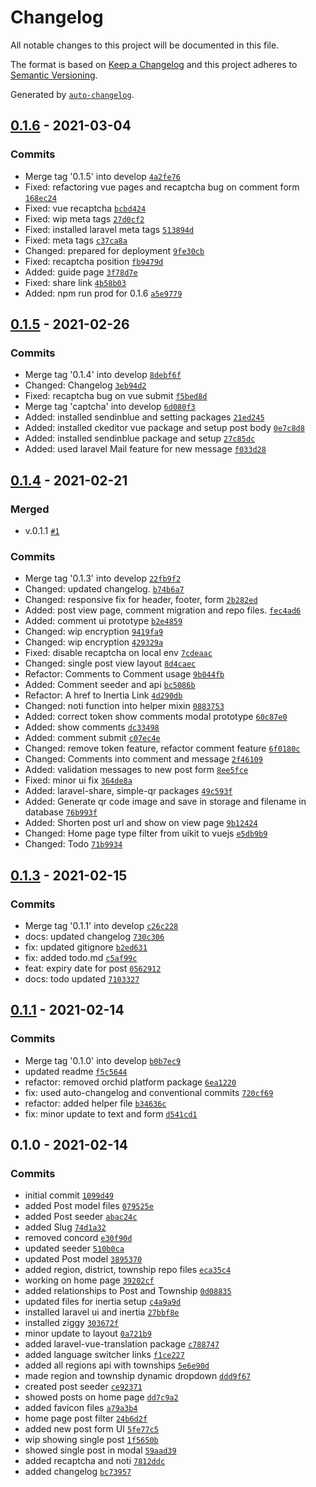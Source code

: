 # Changelog

All notable changes to this project will be documented in this file.

The format is based on [Keep a Changelog](https://keepachangelog.com/en/1.0.0/)
and this project adheres to [Semantic Versioning](https://semver.org/spec/v2.0.0.html).

Generated by [`auto-changelog`](https://github.com/CookPete/auto-changelog).

## [0.1.6](https://github.com/yanslist/yanslist/compare/0.1.5...0.1.6) - 2021-03-04

### Commits

- Merge tag '0.1.5' into
  develop [`4a2fe76`](https://github.com/yanslist/yanslist/commit/4a2fe76b984e680696ea3f4500ce76480d617ae7)
- Fixed: refactoring vue pages and recaptcha bug on comment
  form [`168ec24`](https://github.com/yanslist/yanslist/commit/168ec24a055fb8c3f38a0e82494b75894afd6c5c)
- Fixed: vue recaptcha [`bcbd424`](https://github.com/yanslist/yanslist/commit/bcbd42470cc7d92772a4ab959e28e021e088bab1)
- Fixed: wip meta tags [`27d0cf2`](https://github.com/yanslist/yanslist/commit/27d0cf21e058b1d2abcdfc7ff2947ff186a93e7e)
- Fixed: installed laravel meta
  tags [`513894d`](https://github.com/yanslist/yanslist/commit/513894d8d625e89512427b2bf810b40410ef9158)
- Fixed: meta tags [`c37ca8a`](https://github.com/yanslist/yanslist/commit/c37ca8a6a21c4149133ea230f2a9f1c2c284c9ae)
- Changed: prepared for
  deployment [`9fe30cb`](https://github.com/yanslist/yanslist/commit/9fe30cbf689e29c5e4d4dae37426bd025f7bdf04)
- Fixed: recaptcha
  position [`fb9479d`](https://github.com/yanslist/yanslist/commit/fb9479ded8b60ec9aa7b2c303e240c3f71b1bdf0)
- Added: guide page [`3f78d7e`](https://github.com/yanslist/yanslist/commit/3f78d7e3e9130656e4e4cc8be6882173d18d7eb1)
- Fixed: share link [`4b58b03`](https://github.com/yanslist/yanslist/commit/4b58b03703e274eec6f31c609727f270f746ef55)
- Added: npm run prod for
  0.1.6 [`a5e9779`](https://github.com/yanslist/yanslist/commit/a5e977932c4a68c2c5f7538f8bb7f96e4e8ef2c2)

## [0.1.5](https://github.com/yanslist/yanslist/compare/0.1.4...0.1.5) - 2021-02-26

### Commits

- Merge tag '0.1.4' into
  develop [`8debf6f`](https://github.com/yanslist/yanslist/commit/8debf6f7f8ddd1a9c64f11c47f02eaede550e4a7)
- Changed: Changelog [`3eb94d2`](https://github.com/yanslist/yanslist/commit/3eb94d22540780a849a3f0cdeebc58a0834f1006)
- Fixed: recaptcha bug on vue
  submit [`f5bed8d`](https://github.com/yanslist/yanslist/commit/f5bed8d16ae383574e9731d8e24d54a4b21d1544)
- Merge tag 'captcha' into
  develop [`6d080f3`](https://github.com/yanslist/yanslist/commit/6d080f3c7ffeb6a9bcf3aefcd25ffc0e6289e07d)
- Added: installed sendinblue and setting
  packages [`21ed245`](https://github.com/yanslist/yanslist/commit/21ed24523f5313a9616213bb1e7fea3a2b83dd36)
- Added: installed ckeditor vue package and setup post body [`0e7c8d8`](https://github.com/yanslist/yanslist/commit/0e7c8d82800349cca4f6c8a5cdaef56dfb49cb94)
- Added: installed sendinblue package and setup [`27c85dc`](https://github.com/yanslist/yanslist/commit/27c85dc66bc104b13b783a471c7a2298d79f1a92)
- Added: used laravel Mail feature for new message [`f033d28`](https://github.com/yanslist/yanslist/commit/f033d28b135a33555cfaf88667721c048aac98a0)

## [0.1.4](https://github.com/yanslist/yanslist/compare/0.1.3...0.1.4) - 2021-02-21

### Merged

- v.0.1.1 [`#1`](https://github.com/yanslist/yanslist/pull/1)

### Commits

- Merge tag '0.1.3' into develop [`22fb9f2`](https://github.com/yanslist/yanslist/commit/22fb9f271153867dc3a983823f712f0b13a91656)
- Changed: updated changelog. [`b74b6a7`](https://github.com/yanslist/yanslist/commit/b74b6a7718471c9078cf404e978dc2da18ac9c3f)
- Changed: responsive fix for header, footer, form [`2b282ed`](https://github.com/yanslist/yanslist/commit/2b282ed7e84ef6e19baf784aa25d7700b64b6055)
- Added: post view page, comment migration and repo files. [`fec4ad6`](https://github.com/yanslist/yanslist/commit/fec4ad6fe93addf5b6a55faf2194251131db942b)
- Added: comment ui prototype [`b2e4859`](https://github.com/yanslist/yanslist/commit/b2e4859327258711a42256750bda585845fa1c04)
- Changed: wip encryption [`9419fa9`](https://github.com/yanslist/yanslist/commit/9419fa9c3683729fcb47dcb6a4ed3e32309b18f7)
- Changed: wip encryption [`429329a`](https://github.com/yanslist/yanslist/commit/429329a788ff012b7aa800e94509b30705da49ad)
- Fixed: disable recaptcha on local env [`7cdeaac`](https://github.com/yanslist/yanslist/commit/7cdeaac91fb91ebe4fe888111127350ffacdd85e)
- Changed: single post view layout [`8d4caec`](https://github.com/yanslist/yanslist/commit/8d4caeceb08804bc9fddff305127eda55680cd62)
- Refactor: Comments to Comment usage [`9b044fb`](https://github.com/yanslist/yanslist/commit/9b044fb99108377a6746d134eba933d1252d7b2d)
- Added: Comment seeder and api [`bc5086b`](https://github.com/yanslist/yanslist/commit/bc5086be10d10428242571aa5804d50587e8cc73)
- Refactor: A href to Inertia Link [`4d290db`](https://github.com/yanslist/yanslist/commit/4d290db93d8ff131a5efb112347d7c6a46e0082e)
- Changed: noti function into helper mixin [`0883753`](https://github.com/yanslist/yanslist/commit/0883753b6ae3af10c039310d53e44bf26217dba8)
- Added: correct token show comments modal prototype [`60c87e0`](https://github.com/yanslist/yanslist/commit/60c87e0696b24c6493f2178fc62e48c90906cf13)
- Added: show comments [`dc33498`](https://github.com/yanslist/yanslist/commit/dc3349813f1892a30ac80ab4fffddf63c3cbb588)
- Added: comment submit [`c07ec4e`](https://github.com/yanslist/yanslist/commit/c07ec4e127766f7cbe66bd01cd76c1dec91f7243)
- Changed: remove token feature, refactor comment feature [`6f0180c`](https://github.com/yanslist/yanslist/commit/6f0180c42adda1ae2a249c06b3e893ae5b889c7c)
- Changed: Comments into comment and message [`2f46109`](https://github.com/yanslist/yanslist/commit/2f461099c6480d27c423eb9502e5fb1e9274e694)
- Added: validation messages to new post form [`8ee5fce`](https://github.com/yanslist/yanslist/commit/8ee5fce3fe142b2a0f1596267b993b0b2730fa4e)
- Fixed: minor ui fix [`364de8a`](https://github.com/yanslist/yanslist/commit/364de8a71030b741e694a88c39b5ecd3dc8a7985)
- Added: laravel-share, simple-qr packages [`49c593f`](https://github.com/yanslist/yanslist/commit/49c593f9aabcca6b1ab41ce476cdaeef683fcf62)
- Added: Generate qr code image and save in storage and filename in database [`76b993f`](https://github.com/yanslist/yanslist/commit/76b993f3fcf9bcb836d6a2a8e6d340ed2b9249f8)
- Added: Shorten post url and show on view page [`9b12424`](https://github.com/yanslist/yanslist/commit/9b124242d0fed15842c53be6a2c9003c33b79c62)
- Changed: Home page type filter from uikit to vuejs [`e5db9b9`](https://github.com/yanslist/yanslist/commit/e5db9b928f5d33140fb1fbf53f7ca0c5ed462b75)
- Changed: Todo [`71b9934`](https://github.com/yanslist/yanslist/commit/71b9934d213e8fc278a364305f77c1e604a69def)

## [0.1.3](https://github.com/yanslist/yanslist/compare/0.1.1...0.1.3) - 2021-02-15

### Commits

- Merge tag '0.1.1' into develop [`c26c228`](https://github.com/yanslist/yanslist/commit/c26c228ea0a2cf89ee902965f92f26b0ed9dfa30)
- docs: updated changelog [`730c306`](https://github.com/yanslist/yanslist/commit/730c306068dbec7da60d01c5ae6df9b74115775f)
- fix: updated gitignore [`b2ed631`](https://github.com/yanslist/yanslist/commit/b2ed6310037815e28f31c4bd29b325562f6c46e5)
- fix: added todo.md [`c5af99c`](https://github.com/yanslist/yanslist/commit/c5af99c2cafe7c650e965ddb4068ac45e4c1aced)
- feat: expiry date for post [`0562912`](https://github.com/yanslist/yanslist/commit/0562912a02669dbd14ad9737f593d9e198daea23)
- docs: todo updated [`7103327`](https://github.com/yanslist/yanslist/commit/710332715b06438edf1f5e2c112601dd1228c0ef)

## [0.1.1](https://github.com/yanslist/yanslist/compare/0.1.0...0.1.1) - 2021-02-14

### Commits

- Merge tag '0.1.0' into develop [`b0b7ec9`](https://github.com/yanslist/yanslist/commit/b0b7ec96bf4af6cc1463af8d2c82963a21c4a812)
- updated readme [`f5c5644`](https://github.com/yanslist/yanslist/commit/f5c5644aa637e219e6a49001720e2b18ddb751d8)
- refactor: removed orchid platform package [`6ea1220`](https://github.com/yanslist/yanslist/commit/6ea1220cfff52a8a6b59099b8276a97d20948a85)
- fix: used auto-changelog and conventional commits [`720cf69`](https://github.com/yanslist/yanslist/commit/720cf69834503aab86b944665dde25394a69abc8)
- refactor: added helper file [`b34636c`](https://github.com/yanslist/yanslist/commit/b34636c1ce7bfb71d2bbf86512d832b8cf6fd8df)
- fix: minor update to text and form [`d541cd1`](https://github.com/yanslist/yanslist/commit/d541cd1b6ac8670307e20b3293af7f232d045917)

## 0.1.0 - 2021-02-14

### Commits

- initial commit [`1099d49`](https://github.com/yanslist/yanslist/commit/1099d492c5496cf36f992b361f3aff2b542e5924)
- added Post model files [`079525e`](https://github.com/yanslist/yanslist/commit/079525e332dda16799fbd1db55d1a095f202c652)
- added Post seeder [`abac24c`](https://github.com/yanslist/yanslist/commit/abac24c367e1ea5f8a0ec0a0638a11b6c013d65a)
- added Slug [`74d1a32`](https://github.com/yanslist/yanslist/commit/74d1a326c4d7de2642339e6e6fe5010650887a87)
- removed concord [`e30f90d`](https://github.com/yanslist/yanslist/commit/e30f90da1f8079ad1c05693e3356e6397a52bc90)
- updated seeder [`510b0ca`](https://github.com/yanslist/yanslist/commit/510b0cac2d73c3d624b53607b9e265622988b09f)
- updated Post model [`3895370`](https://github.com/yanslist/yanslist/commit/3895370109c838b4d269184c41ef2580cf8c1c50)
- added region, district, township repo files [`eca35c4`](https://github.com/yanslist/yanslist/commit/eca35c4bc5fdb34fa4ace36acfd05e83512b02c4)
- working on home page [`39202cf`](https://github.com/yanslist/yanslist/commit/39202cf88a885f833f25ab4739ebac08e9f3716c)
- added relationships to Post and Township [`0d08835`](https://github.com/yanslist/yanslist/commit/0d088353bdbfcfeefc8af1c187a328e3a379e349)
- updated files for inertia setup [`c4a9a9d`](https://github.com/yanslist/yanslist/commit/c4a9a9d59028c1a4b8ceb4c6c1e8f1ca8d966f78)
- installed laravel ui and inertia [`27bbf8e`](https://github.com/yanslist/yanslist/commit/27bbf8e9160b4921148d60fedd26e2a2d5da3c51)
- installed ziggy [`303672f`](https://github.com/yanslist/yanslist/commit/303672fdb1d0079c4229cf39f036ddc0d324ca4e)
- minor update to layout [`0a721b9`](https://github.com/yanslist/yanslist/commit/0a721b9e87ba8127ecf4189e2bf5006759afdfa7)
- added laravel-vue-translation package [`c788747`](https://github.com/yanslist/yanslist/commit/c788747f43e2be5aab7cb0b5d31e26e9f082e9e1)
- added language switcher links [`f1ce227`](https://github.com/yanslist/yanslist/commit/f1ce2271082f7135d0230f5abdf60ba89ed9c4b9)
- added all regions api with townships [`5e6e90d`](https://github.com/yanslist/yanslist/commit/5e6e90d9399ca3d6ddf723250af7022ee9acd212)
- made region and township dynamic dropdown [`ddd9f67`](https://github.com/yanslist/yanslist/commit/ddd9f67462aab1cdc3337d019d0e75912be37296)
- created post seeder [`ce92371`](https://github.com/yanslist/yanslist/commit/ce92371c97a750d2ff3e7363d1b536153cfecf0b)
- showed posts on home page [`dd7c9a2`](https://github.com/yanslist/yanslist/commit/dd7c9a20e044109d192870352a796360c066e590)
- added favicon files [`a79a3b4`](https://github.com/yanslist/yanslist/commit/a79a3b4cc5fbb4f311b09c91c920b0987298b893)
- home page post filter [`24b6d2f`](https://github.com/yanslist/yanslist/commit/24b6d2f9a39e7a9be2650a358e792d82797152fc)
- added new post form UI [`5fe77c5`](https://github.com/yanslist/yanslist/commit/5fe77c5b5a070d71418d9bc49cc3a8316109a02b)
- wip showing single post [`1f5650b`](https://github.com/yanslist/yanslist/commit/1f5650b35b3d9de96760ad5b81a5921ef26288ad)
- showed single post in modal [`59aad39`](https://github.com/yanslist/yanslist/commit/59aad3948f180538d57cc2b1f030f78cca997dc5)
- added recaptcha and noti [`7812ddc`](https://github.com/yanslist/yanslist/commit/7812ddc9a820def2639afd2ae264bf7bdc44247b)
- added changelog [`bc73957`](https://github.com/yanslist/yanslist/commit/bc73957f7c44886431405d4a9fb0b71441cb17d3)

